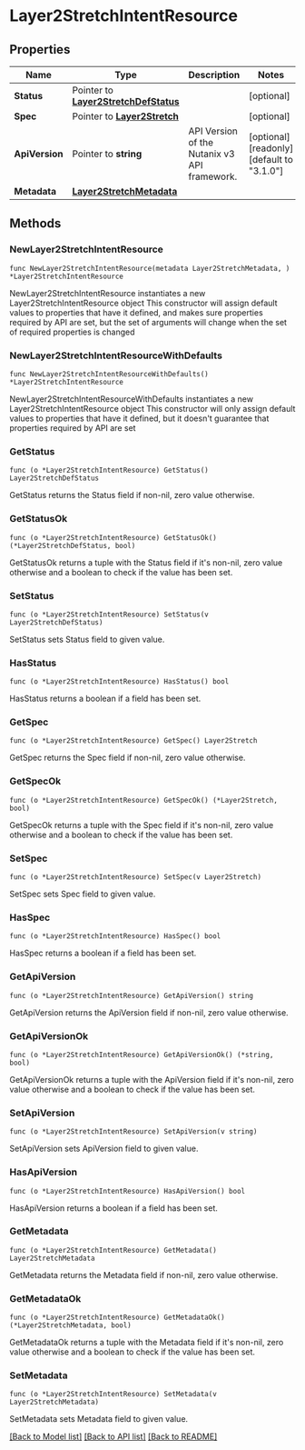 # Layer2StretchIntentResource

## Properties

Name | Type | Description | Notes
------------ | ------------- | ------------- | -------------
**Status** | Pointer to [**Layer2StretchDefStatus**](Layer2StretchDefStatus.md) |  | [optional] 
**Spec** | Pointer to [**Layer2Stretch**](Layer2Stretch.md) |  | [optional] 
**ApiVersion** | Pointer to **string** | API Version of the Nutanix v3 API framework. | [optional] [readonly] [default to "3.1.0"]
**Metadata** | [**Layer2StretchMetadata**](Layer2StretchMetadata.md) |  | 

## Methods

### NewLayer2StretchIntentResource

`func NewLayer2StretchIntentResource(metadata Layer2StretchMetadata, ) *Layer2StretchIntentResource`

NewLayer2StretchIntentResource instantiates a new Layer2StretchIntentResource object
This constructor will assign default values to properties that have it defined,
and makes sure properties required by API are set, but the set of arguments
will change when the set of required properties is changed

### NewLayer2StretchIntentResourceWithDefaults

`func NewLayer2StretchIntentResourceWithDefaults() *Layer2StretchIntentResource`

NewLayer2StretchIntentResourceWithDefaults instantiates a new Layer2StretchIntentResource object
This constructor will only assign default values to properties that have it defined,
but it doesn't guarantee that properties required by API are set

### GetStatus

`func (o *Layer2StretchIntentResource) GetStatus() Layer2StretchDefStatus`

GetStatus returns the Status field if non-nil, zero value otherwise.

### GetStatusOk

`func (o *Layer2StretchIntentResource) GetStatusOk() (*Layer2StretchDefStatus, bool)`

GetStatusOk returns a tuple with the Status field if it's non-nil, zero value otherwise
and a boolean to check if the value has been set.

### SetStatus

`func (o *Layer2StretchIntentResource) SetStatus(v Layer2StretchDefStatus)`

SetStatus sets Status field to given value.

### HasStatus

`func (o *Layer2StretchIntentResource) HasStatus() bool`

HasStatus returns a boolean if a field has been set.

### GetSpec

`func (o *Layer2StretchIntentResource) GetSpec() Layer2Stretch`

GetSpec returns the Spec field if non-nil, zero value otherwise.

### GetSpecOk

`func (o *Layer2StretchIntentResource) GetSpecOk() (*Layer2Stretch, bool)`

GetSpecOk returns a tuple with the Spec field if it's non-nil, zero value otherwise
and a boolean to check if the value has been set.

### SetSpec

`func (o *Layer2StretchIntentResource) SetSpec(v Layer2Stretch)`

SetSpec sets Spec field to given value.

### HasSpec

`func (o *Layer2StretchIntentResource) HasSpec() bool`

HasSpec returns a boolean if a field has been set.

### GetApiVersion

`func (o *Layer2StretchIntentResource) GetApiVersion() string`

GetApiVersion returns the ApiVersion field if non-nil, zero value otherwise.

### GetApiVersionOk

`func (o *Layer2StretchIntentResource) GetApiVersionOk() (*string, bool)`

GetApiVersionOk returns a tuple with the ApiVersion field if it's non-nil, zero value otherwise
and a boolean to check if the value has been set.

### SetApiVersion

`func (o *Layer2StretchIntentResource) SetApiVersion(v string)`

SetApiVersion sets ApiVersion field to given value.

### HasApiVersion

`func (o *Layer2StretchIntentResource) HasApiVersion() bool`

HasApiVersion returns a boolean if a field has been set.

### GetMetadata

`func (o *Layer2StretchIntentResource) GetMetadata() Layer2StretchMetadata`

GetMetadata returns the Metadata field if non-nil, zero value otherwise.

### GetMetadataOk

`func (o *Layer2StretchIntentResource) GetMetadataOk() (*Layer2StretchMetadata, bool)`

GetMetadataOk returns a tuple with the Metadata field if it's non-nil, zero value otherwise
and a boolean to check if the value has been set.

### SetMetadata

`func (o *Layer2StretchIntentResource) SetMetadata(v Layer2StretchMetadata)`

SetMetadata sets Metadata field to given value.



[[Back to Model list]](../README.md#documentation-for-models) [[Back to API list]](../README.md#documentation-for-api-endpoints) [[Back to README]](../README.md)



